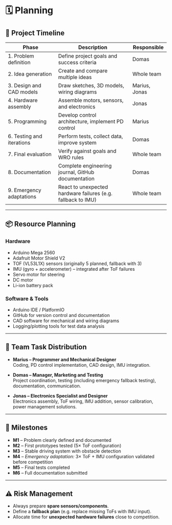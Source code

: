 # 🗓️ Planning

## 📅 Project Timeline

| Phase | Description | Responsible |
|-------|-------------|-------------|
| 1. Problem definition | Define project goals and success criteria | Domas |
| 2. Idea generation | Create and compare multiple ideas | Whole team |
| 3. Design and CAD models | Draw sketches, 3D models, wiring diagrams | Marius, Jonas |
| 4. Hardware assembly | Assemble motors, sensors, and electronics | Jonas |
| 5. Programming | Develop control architecture, implement PD control | Marius |
| 6. Testing and iterations | Perform tests, collect data, improve system | Domas |
| 7. Final evaluation | Verify against goals and WRO rules | Whole team |
| 8. Documentation | Complete engineering journal, GitHub documentation | Domas |
| 9. Emergency adaptations | React to unexpected hardware failures (e.g. fallback to IMU) | Whole team |

---

## 📦 Resource Planning

### Hardware
- Arduino Mega 2560  
- Adafruit Motor Shield V2  
- TOF (VL53L1X) sensors (originally 5 planned, fallback with 3)  
- IMU (gyro + accelerometer) – integrated after ToF failures  
- Servo motor for steering  
- DC motor  
- Li-ion battery pack  

### Software & Tools
- Arduino IDE / PlatformIO  
- GitHub for version control and documentation  
- CAD software for mechanical and wiring diagrams  
- Logging/plotting tools for test data analysis  

---

## 👥 Team Task Distribution

- **Marius – Programmer and Mechanical Designer**  
  Coding, PD control implementation, CAD design, IMU integration.  

- **Domas – Manager, Marketing and Testing**  
  Project coordination, testing (including emergency fallback testing), documentation, communication.  

- **Jonas – Electronics Specialist and Designer**  
  Electronics assembly, ToF wiring, IMU addition, sensor calibration, power management solutions.  

---

## 🎯 Milestones

- **M1** – Problem clearly defined and documented  
- **M2** – First prototypes tested (5× ToF configuration)  
- **M3** – Stable driving system with obstacle detection  
- **M4** – *Emergency adaptation:* 3× ToF + IMU configuration validated before competition  
- **M5** – Final tests completed  
- **M6** – Full documentation submitted  

---

## ⚠️ Risk Management 

- Always prepare **spare sensors/components**.  
- Define a **fallback plan** (e.g. replace missing ToFs with IMU input).  
- Allocate time for **unexpected hardware failures** close to competition.  
